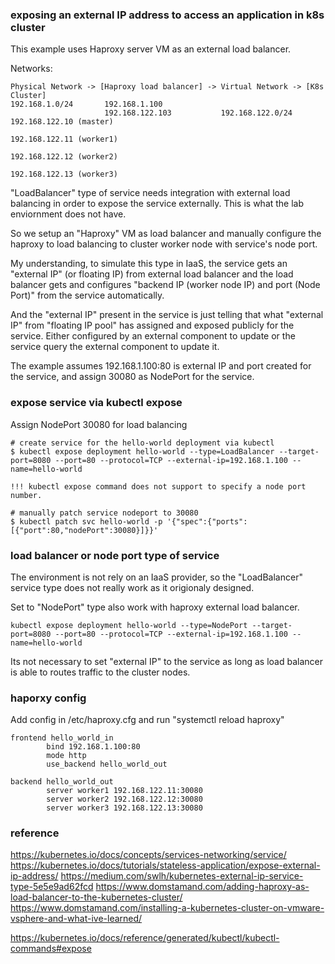 ### exposing an external IP address to access an application in k8s cluster

This example uses Haproxy server VM as an external load balancer.

Networks:
```
Physical Network -> [Haproxy load balancer] -> Virtual Network -> [K8s Cluster]
192.168.1.0/24       192.168.1.100
                     192.168.122.103           192.168.122.0/24    192.168.122.10 (master)
                                                                   192.168.122.11 (worker1)
                                                                   192.168.122.12 (worker2)
                                                                   192.168.122.13 (worker3)
```

"LoadBalancer" type of service needs integration with external load balancing in order to expose the service externally. This is what the lab enviornment does not have.

So we setup an "Haproxy" VM as load balancer and manually configure the haproxy to load balancing to cluster worker node with service's node port.

My understanding, to simulate this type in IaaS, the service gets an "external IP" (or floating IP) from external load balancer and the load balancer gets and configures "backend IP (worker node IP) and port (Node Port)" from the service automatically.

And the "external IP" present in the service is just telling that what "external IP" from "floating IP pool" has assigned and exposed publicly for the service. Either configured by an external component to update or the service query the external component to update it.

The example assumes 192.168.1.100:80 is external IP and port created for the service, and assign 30080 as NodePort for the service.


### expose service via kubectl expose
Assign NodePort 30080 for load balancing
```
# create service for the hello-world deployment via kubectl
$ kubectl expose deployment hello-world --type=LoadBalancer --target-port=8080 --port=80 --protocol=TCP --external-ip=192.168.1.100 --name=hello-world

!!! kubectl expose command does not support to specify a node port number.

# manually patch service nodeport to 30080
$ kubectl patch svc hello-world -p '{"spec":{"ports":[{"port":80,"nodePort":30080}]}}'
```

### load balancer or node port type of service
The environment is not rely on an IaaS provider, so the "LoadBalancer" service type does not really work as it origionaly designed.

Set to "NodePort" type also work with haproxy external load balancer.
```
kubectl expose deployment hello-world --type=NodePort --target-port=8080 --port=80 --protocol=TCP --external-ip=192.168.1.100 --name=hello-world
```

Its not necessary to set "external IP" to the service as long as load balancer is able to routes traffic to the cluster nodes.


### haporxy config
Add config in /etc/haproxy.cfg and run "systemctl reload haproxy"
```
frontend hello_world_in
        bind 192.168.1.100:80
        mode http
        use_backend hello_world_out

backend hello_world_out
        server worker1 192.168.122.11:30080
        server worker2 192.168.122.12:30080
        server worker3 192.168.122.13:30080
```


### reference
https://kubernetes.io/docs/concepts/services-networking/service/
https://kubernetes.io/docs/tutorials/stateless-application/expose-external-ip-address/
https://medium.com/swlh/kubernetes-external-ip-service-type-5e5e9ad62fcd
https://www.domstamand.com/adding-haproxy-as-load-balancer-to-the-kubernetes-cluster/
https://www.domstamand.com/installing-a-kubernetes-cluster-on-vmware-vsphere-and-what-ive-learned/

https://kubernetes.io/docs/reference/generated/kubectl/kubectl-commands#expose
